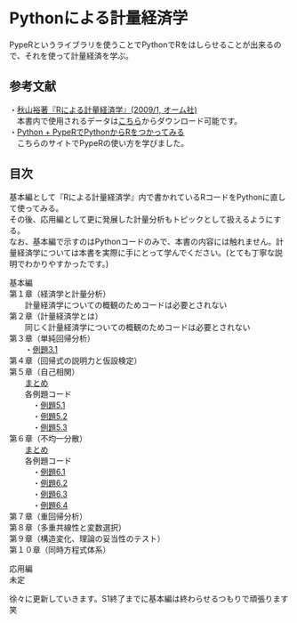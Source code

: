 Pythonによる計量経済学
=====
PypeRというライブラリを使うことでPythonでRをはしらせることが出来るので、それを使って計量経済を学ぶ。  

参考文献
-----
・[秋山裕著『Rによる計量経済学』(2009/1, オーム社)](http://www.amazon.co.jp/R%E3%81%AB%E3%82%88%E3%82%8B%E8%A8%88%E9%87%8F%E7%B5%8C%E6%B8%88%E5%AD%A6-%E7%A7%8B%E5%B1%B1-%E8%A3%95/dp/4274067483/ref=sr_1_2?ie=UTF8&qid=1429458038&sr=8-2&keywords=R%E3%81%AB%E3%82%88%E3%82%8B%E8%A8%88%E9%87%8F%E7%B5%8C%E6%B8%88)  
　本書内で使用されるデータは[こちら](http://www.ohmsha.co.jp/data/link/978-4-274-06748-8/)からダウンロード可能です。  
・[Python + PypeRでPythonからRをつかってみる](http://mia-0032.hatenablog.jp/entry/2013/08/30/000000)  
　こちらのサイトでPypeRの使い方を学びました。

目次
-----
基本編として『Rによる計量経済学』内で書かれているRコードをPythonに直して使ってみる。  
その後、応用編として更に発展した計量分析もトピックとして扱えるようにする。  
なお、基本編で示すのはPythonコードのみで、本書の内容には触れません。計量経済学については本書を実際に手にとって学んでください。(とても丁寧な説明でわかりやすかったです。)   

基本編  
第１章（経済学と計量分析）  
　　計量経済学についての概観のためコードは必要とされない  
第２章（計量経済学とは）  
　　同じく計量経済学についての概観のためコードは必要とされない  
第３章（単純回帰分析）  
　　・[例題3.1](https://github.com/yoshimasaogawa/Econometrics/blob/master/example3_1.py)  
第４章（回帰式の説明力と仮設検定）  
第５章（自己相関）  
　　[まとめ](http://nbviewer.ipython.org/github/yoshimasaogawa/Econometrics/blob/master/Example5.ipynb)  
　　各例題コード  
　　　・[例題5.1](https://github.com/yoshimasaogawa/Econometrics/blob/master/example5_1.py)  
　　　・[例題5.2](https://github.com/yoshimasaogawa/Econometrics/blob/master/example5_2.py)  
　　　・[例題5.3](https://github.com/yoshimasaogawa/Econometrics/blob/master/example5_3.py)  
第６章（不均一分散）  
　　[まとめ](http://nbviewer.ipython.org/github/yoshimasaogawa/Econometrics/blob/master/Example6.ipynb)  
　　各例題コード  
　　　・[例題6.1](https://github.com/yoshimasaogawa/Econometrics/blob/master/example6_1.py)  
　　　・[例題6.2](https://github.com/yoshimasaogawa/Econometrics/blob/master/example6_2.py)  
　　　・[例題6.3](https://github.com/yoshimasaogawa/Econometrics/blob/master/example6_3.py)  
　　　・[例題6.4](https://github.com/yoshimasaogawa/Econometrics/blob/master/example6_4.py)  
第７章（重回帰分析）  
第８章（多重共線性と変数選択）  
第９章（構造変化、理論の妥当性のテスト）  
第１０章（同時方程式体系）  

応用編  
未定  
  
徐々に更新していきます。S1終了までに基本編は終わらせるつもりで頑張ります笑
